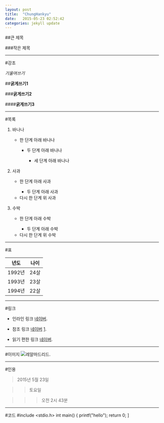 ```yaml
---
layout: post
title:  "ChungHankyu"
date:   2015-05-23 02:52:42
categories: jekyll update
---
```


##큰 제목

###작은 제목

---

#강조

*기울여쓰기*

##**굵게쓰기1**

###**굵게쓰기2**

####**굵게쓰기3**

---

#목록

1. 바나나

    + 한 단계 아래 바나나

        * 두 단계 아래 바나나

            - 세 단계 아래 바나나
2. 사과

    + 한 단계 아래 사과

        * 두 단계 아래 사과

    - 다시 한 단계 위 사과

3. 수박

    + 한 단계 아래 수박

       * 두 단계 아래 수박

    - 다시 한 단계 위 수박

---

#표 
  
년도     | 나이
-------- | ---
1992년   | 24살
1993년   | 23살
1994년   | 22살

---

#링크

* 인라인 링크 [네이버](http://www.naver.com/).

* 참조 링크 [네이버] [1].

* 읽기 편한 링크 [네이버].

[1]: http://www.naver.com/
[네이버]: http://www.naver.com/

---

#이미지
![레알마드리드](http://cfile4.uf.tistory.com/image/192BBF3E4E836C6612E404).

---

#인용

> 2015년 5월 23일

>> 토요일

>>> 오전 2시 43분

---

#코드
    #include <stdio.h>
    int main()
    {
        printf("hello");
        return 0;
    ]

